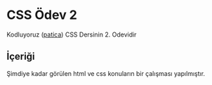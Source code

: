 # **CSS Ödev 2**
Kodluyoruz ([patica](https://app.patika.dev/courses/css/odev2)) CSS Dersinin 2. Odevidir


## **İçeriği**
Şimdiye kadar görülen html ve css konuların bir çalışması yapılmıştır.
